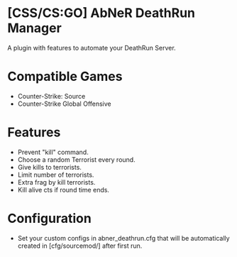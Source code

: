 # [CSS/CS:GO] AbNeR DeathRun Manager

A plugin with features to automate your DeathRun Server.

# Compatible Games
- Counter-Strike: Source
- Counter-Strike Global Offensive

# Features

- Prevent "kill" command.
- Choose a random Terrorist every round.
- Give kills to terrorists.
- Limit number of terrorists.
- Extra frag by kill terrorists.
- Kill alive cts if round time ends.

# Configuration
- Set your custom configs in abner_deathrun.cfg that will be automatically created in [cfg/sourcemod/] after first run.


